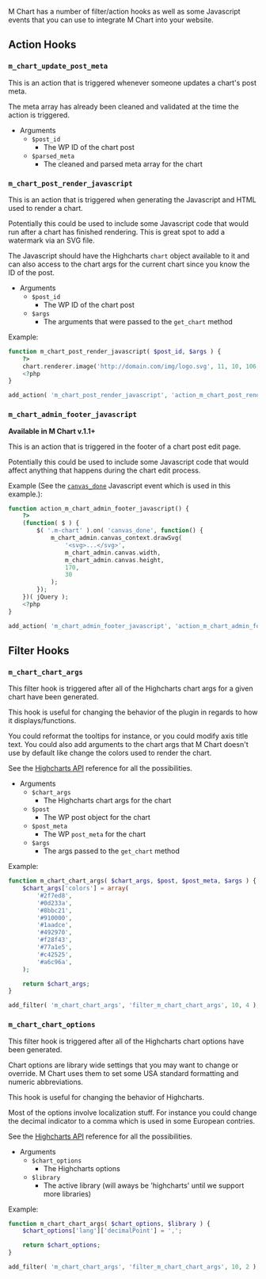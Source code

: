 M Chart has a number of filter/action hooks as well as some Javascript events that you can use to integrate M Chart into your website.

## Action Hooks ##

### `m_chart_update_post_meta` ###

This is an action that is triggered whenever someone updates a chart's post meta.

The meta array has already been cleaned and validated at the time the action is triggered.

- Arguments
	- `$post_id`
		- The WP ID of the chart post
	- `$parsed_meta`
		- The cleaned and parsed meta array for the chart

### `m_chart_post_render_javascript` ###

This is an action that is triggered when generating the Javascript and HTML used to render a chart.

Potentially this could be used to include some Javascript code that would run after a chart has finished rendering.  This is great spot to add a watermark via an SVG file.

The Javascript should have the Highcharts `chart` object available to it and can also access to the chart args for the current chart since you know the ID of the post.

- Arguments
	- `$post_id`
		- The WP ID of the chart post
	- `$args`
		- The arguments that were passed to the `get_chart` method

Example:

```php
function m_chart_post_render_javascript( $post_id, $args ) {
	?>
	chart.renderer.image('http://domain.com/img/logo.svg', 11, 10, 106, 16).add();
	<?php
}

add_action( 'm_chart_post_render_javascript', 'action_m_chart_post_render_javascript', 10, 2 );
```

### `m_chart_admin_footer_javascript` <a name="admin_footer_javascript"></a> ###

**Available in M Chart v.1.1+**

This is an action that is triggered in the footer of a chart post edit page.

Potentially this could be used to include some Javascript code that would affect anything that happens during the chart edit process.

Example (See the [`canvas_done`](https://github.com/methnen/m-chart/wiki/Javascript-events#canvas_done) Javascript event which is used in this example.):

```php
function action_m_chart_admin_footer_javascript() {
	?>
	(function( $ ) {
		$( '.m-chart' ).on( 'canvas_done', function() {
			m_chart_admin.canvas_context.drawSvg(
				'<svg>...</svg>',
				m_chart_admin.canvas.width,
				m_chart_admin.canvas.height,
				170,
				30
			);
		});
	})( jQuery );
	<?php
}

add_action( 'm_chart_admin_footer_javascript', 'action_m_chart_admin_footer_javascript' );

```

## Filter Hooks ##

### `m_chart_chart_args` ###

This filter hook is triggered after all of the Highcharts chart args for a given chart have been generated.

This hook is useful for changing the behavior of the plugin in regards to how it displays/functions.

You could reformat the tooltips for instance, or you could modify axis title text.  You could also add arguments to the chart args that M Chart doesn't use by default like change the colors used to render the chart.

See the [Highcharts API](http://api.highcharts.com/highcharts) reference for all the possibilities.

- Arguments
	- `$chart_args`
		- The Highcharts chart args for the chart
	- `$post`
		- The WP post object for the chart
	- `$post_meta`
		- The WP `post_meta` for the chart
	- `$args`
		- The args passed to the `get_chart` method

Example:

```php
function m_chart_chart_args( $chart_args, $post, $post_meta, $args ) {
	$chart_args['colors'] = array(
		'#2f7ed8',
		'#0d233a',
		'#8bbc21',
		'#910000',
		'#1aadce',
		'#492970',
		'#f28f43',
		'#77a1e5',
		'#c42525',
		'#a6c96a',
	);

	return $chart_args;
}

add_filter( 'm_chart_chart_args', 'filter_m_chart_chart_args', 10, 4 );

````

### `m_chart_chart_options` ###

This filter hook is triggered after all of the Highcharts chart options have been generated.

Chart options are library wide settings that you may want to change or override.  M Chart uses them to set some USA standard formatting and numeric abbreviations.

This hook is useful for changing the behavior of Highcharts.

Most of the options involve localization stuff.  For instance you could change the decimal indicator to a comma which is used in some European contries.

See the [Highcharts API](http://api.highcharts.com/highcharts) reference for all the possibilities.

- Arguments
	- `$chart_options`
		- The Highcharts options
	- `$library`
		- The active library (will aways be 'highcharts' until we support more libraries)

Example:

```php
function m_chart_chart_args( $chart_options, $library ) {
	$chart_options['lang']['decimalPoint'] = ',';

	return $chart_options;
}

add_filter( 'm_chart_chart_args', 'filter_m_chart_chart_args', 10, 2 );

````